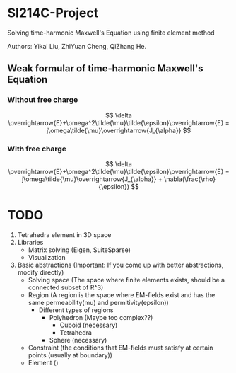 # SI214C-Project
Solving time-harmonic Maxwell's Equation using finite element method

Authors: Yikai Liu, ZhiYuan Cheng, QiZhang He.

## Weak formular of time-harmonic Maxwell's Equation
### Without free charge
$$
    \delta \overrightarrow{E}+\omega^2\tilde{\mu}\tilde{\epsilon}\overrightarrow{E} = j\omega\tilde{\mu}\overrightarrow{J_{\alpha}}
$$
### With free charge
$$
    \delta \overrightarrow{E}+\omega^2\tilde{\mu}\tilde{\epsilon}\overrightarrow{E} = j\omega\tilde{\mu}\overrightarrow{J_{\alpha}} + \nabla(\frac{\rho}{\epsilon})
$$

# TODO
1. Tetrahedra element in 3D space 
2. Libraries
    - Matrix solving (Eigen, SuiteSparse)
    - Visualization
3. Basic abstractions (Important: If you come up with better abstractions, modify directly)
    - Solving space (The space where finite elements exists, should be a connected subset of R^3)
    - Region (A region is the space where EM-fields exist and has the same permeability(mu) and permitivity(epsilon))
        - Different types of regions
            - Polyhedron (Maybe too complex??)
                - Cuboid (necessary)
                - Tetrahedra
            - Sphere (necessary)
    - Constraint (the conditions that EM-fields must satisfy at certain points (usually at boundary))
    - Element ()
